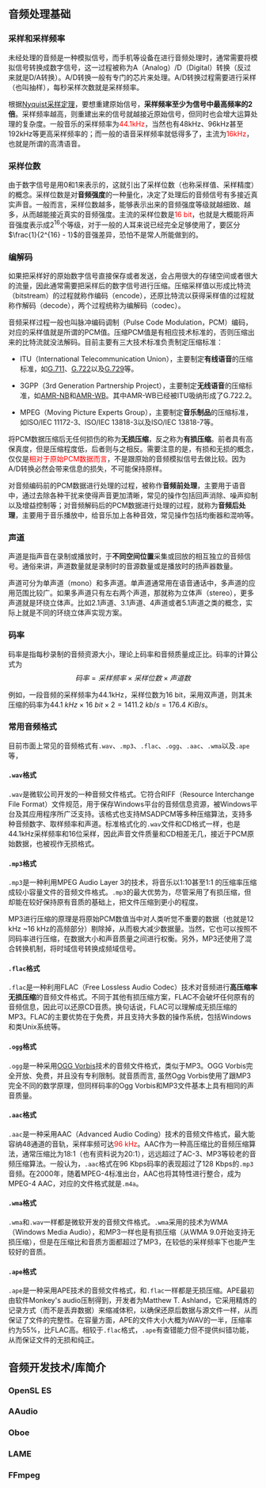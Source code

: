 ## 音频处理基础

### 采样和采样频率

未经处理的音频是一种模拟信号，而手机等设备在进行音频处理时，通常需要将模拟信号转换成数字信号，这一过程被称为A（Analog）/D（Digital）转换（反过来就是D/A转换）。A/D转换一般有专门的芯片来处理。A/D转换过程需要进行采样（也叫抽样），每秒采样次数就是采样频率。

根据[Nyquist采样定理](https://www.techtarget.com/whatis/definition/Nyquist-Theorem)，要想重建原始信号，**采样频率至少为信号中最高频率的2倍**。采样频率越高，则重建出来的信号就越接近原始信号，但同时也会增大运算处理的复杂度。一般音乐的采样频率为<font color=red>44.1kHz</font>，当然也有48kHz、96kHz甚至192kHz等更高采样频率的；而一般的语音采样频率就低得多了，主流为<font color=red>16kHz</font>，也就是所谓的高清语音。

### 采样位数

由于数字信号是用0和1来表示的，这就引出了采样位数（也称采样值、采样精度）的概念。采样位数是对**音频强度**的一种量化，决定了处理后的音频信号有多接近真实声音。一般而言，采样位数越多，能够表示出来的音频强度等级就越细致、越多，从而越能接近真实的音频强度。主流的采样位数是<font color=red>16 bit</font>，也就是大概能将声音强度表示成2<sup>16</sup>个等级，对于一般的人耳来说已经完全足够使用了，要区分$\frac{1}{2^{16} - 1}$的音强差异，恐怕不是常人所能做到的。

### 编解码

如果把采样好的原始数字信号直接保存或者发送，会占用很大的存储空间或者很大的流量，因此通常需要把采样后的数字信号进行压缩。压缩采样值以形成比特流（bitstream）的过程就称作编码（encode），还原比特流以获得采样值的过程就称作解码（decode），两个过程统称为编解码（codec）。

音频采样过程一般也叫脉冲编码调制（Pulse Code Modulation，PCM）编码，对应的采样值就是所谓的PCM值。压缩PCM值是有相应技术标准的，否则压缩出来的比特流就没法解码。目前主要有三大技术标准负责制定压缩标准：

+ ITU（International Telecommunication Union），主要制定**有线语音**的压缩标准，如[G.711](https://www.itu.int/rec/T-REC-G.711/)、[G.722](https://www.itu.int/rec/T-REC-G.722/e)以及[G.729](https://www.itu.int/rec/T-REC-G.729)等。

+ 3GPP（3rd Generation Partnership Project），主要制定**无线语音**的压缩标准，如[AMR-NB](https://wiki.multimedia.cx/index.php/AMR-NB)和[AMR-WB](https://voiceage.com/AMR-WB.G.722.2.html)。其中AMR-WB已经被ITU吸纳形成了G.722.2。

+ MPEG（Moving Picture Experts Group），主要制定**音乐制品**的压缩标准，如ISO/IEC 11172-3、ISO/IEC 13818-3以及ISO/IEC 13818-7等。

将PCM数据压缩后无任何损伤的称为**无损压缩**，反之称为**有损压缩**。前者具有高保真度，但是压缩程度低，后者则与之相反。需要注意的是，有损和无损的概念，仅仅是<font color=red>相对于原始PCM数据而言</font>，不是跟原始的音频模拟信号去做比较。因为A/D转换必然会带来信息的损失，不可能保持原样。

对音频编码前的PCM数据进行处理的过程，被称作**音频前处理**，主要用于语音中，通过去除各种干扰来使得声音更加清晰，常见的操作包括回声消除、噪声抑制以及增益控制等；对音频解码后的PCM数据进行处理的过程，就称为**音频后处理**，主要用于音乐播放中，给音乐加上各种音效，常见操作包括均衡器和混响等。

### 声道

声道是指声音在录制或播放时，于**不同空间位置**采集或回放的相互独立的音频信号。通俗来讲，声道数量就是录制时的音源数量或是播放时的扬声器数量。

声道可分为单声道（mono）和多声道。单声道通常用在语音通话中，多声道的应用范围比较广。如果多声道只有左右两个声道，那就称为立体声（stereo），更多声道就是环绕立体声。比如2.1声道、3.1声道、4声道或者5.1声道之类的概念，实际上就是不同的环绕立体声实现方案。

### 码率

码率是指每秒录制的音频资源大小，理论上码率和音频质量成正比。码率的计算公式为$$码率 = 采样频率 × 采样位数 × 声道数$$

例如，一段音频的采样频率为44.1kHz，采样位数为16 bit，采用双声道，则其未压缩的码率为$44.1\ kHz × 16\ bit × 2 = 1411.2\ kb/s = 176.4\ KiB/s$。

### 常用音频格式

目前市面上常见的音频格式有`.wav`、`.mp3`、`.flac`、`.ogg`、`.aac`、`.wma`以及`.ape`等，

#### `.wav`格式

`.wav`是微软公司开发的一种音频文件格式。它符合RIFF（Resource Interchange File Format）文件规范，用于保存Windows平台的音频信息资源，被Windows平台及其应用程序所广泛支持。该格式也支持MSADPCM等多种压缩算法，支持多种音频数字、取样频率和声道。标准格式化的`.wav`文件和CD格式一样，也是44.1kHz采样频率和16位采样，因此声音文件质量和CD相差无几，接近于PCM原始数据，也被视作无损格式。

#### `.mp3`格式

`.mp3`是一种利用MPEG Audio Layer 3的技术，将音乐以1:10甚至1:1 的压缩率压缩成较小容量文件的音频文件格式。`.mp3`的最大优势为，尽管采用了有损压缩，但却能在较好保持原有音质的基础上，把文件压缩到更小的程度。

MP3进行压缩的原理是将原始PCM数值当中对人类听觉不重要的数据（也就是12 kHz ~16 kHz的高频部分）剔除掉，从而极大减少数据量。当然，它也可以按照不同码率进行压缩，在数据大小和声音质量之间进行权衡。另外，MP3还使用了混合转换机制，将时域信号转换成频域信号。

#### `.flac`格式

`.flac`是一种利用FLAC（Free Lossless Audio Codec）技术对音频进行**高压缩率无损压缩**的音频文件格式。不同于其他有损压缩方案，FLAC不会破坏任何原有的音频信息，因此可以还原CD音质。换句话说，FLAC可以理解成无损压缩的MP3。FLAC的主要优势在于免费，并且支持大多数的操作系统，包括Windows和类Unix系统等。

#### `.ogg`格式

`.ogg`是一种采用[OGG Vorbis](https://xiph.org/vorbis/)技术的音频文件格式，类似于MP3。OGG Vorbis完全开放、免费，并且没有专利限制。就音质而言, 虽然Ogg Vorbis使用了跟MP3完全不同的数学原理，但同样码率的Ogg Vorbis和MP3文件基本上具有相同的声音质量。

#### `.aac`格式

`.aac`是一种采用AAC（Advanced Audio Coding）技术的音频文件格式，最大能容纳48通道的音轨，采样率频可达<font color=red>96 kHz</font>。AAC作为一种高压缩比的音频压缩算法，通常压缩比为18:1（也有资料说为20:1），远远超过了AC-3、MP3等较老的音频压缩算法。一般认为，`.aac`格式在96 Kbps码率的表现超过了128 Kbps的`.mp3`音频。在2000年，随着MPEG-4标准出台，AAC也将其特性进行整合，成为MPEG-4 AAC，对应的文件格式就是`.m4a`。

#### `.wma`格式

`.wma`和`.wav`一样都是微软开发的音频文件格式。`.wma`采用的技术为WMA（Windows Media Audio），和MP3一样也是有损压缩（从WMA 9.0开始支持无损压缩），但是在压缩比和音质方面都超过了MP3，在较低的采样频率下也能产生较好的音质。

#### `.ape`格式

`.ape`是一种采用APE技术的音频文件格式，和`.flac`一样都是无损压缩。APE最初由软件Monkey's audio压制得到，开发者为Matthew T. Ashland，它采用精炼的记录方式（而不是丢弃数据）来缩减体积，以确保还原后数据与源文件一样，从而保证了文件的完整性。在容量方面，APE的文件大小大概为WAV的一半，压缩率约为55%，比FLAC高。相较于`.flac`格式，`.ape`有查错能力但不提供纠错功能，从而保证文件的无损和纯正。

## 音频开发技术/库简介

### OpenSL ES

### AAudio

### Oboe

### LAME

### FFmpeg